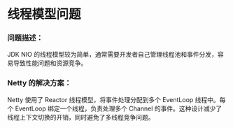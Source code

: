 # 线程模型问题
### 问题描述：
JDK NIO 的线程模型较为简单，通常需要开发者自己管理线程池和事件分发，容易导致性能问题和资源竞争。

### Netty 的解决方案：
Netty 使用了 Reactor 线程模型，将事件处理分配到多个 EventLoop 线程中。每个 EventLoop 绑定一个线程，负责处理多个 Channel 的事件。这种设计减少了线程上下文切换的开销，同时避免了多线程竞争问题。
